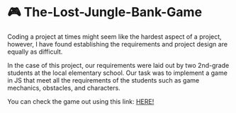 # 🎮 The-Lost-Jungle-Bank-Game

Coding a project at times might seem like the hardest aspect of a project, however, I have found establishing the requirements and project design are equally as difficult. <br>

In the case of this project, our requirements were laid out by two 2nd-grade students at the local elementary school. Our task was to implement a game in JS that meet all the requirements of the students such as game mechanics, obstacles, and characters. <br> 

You can check the game out using this link: [HERE!](https://karanpatel-15.github.io/The-Lost-Jungle-Bank-Game/)
